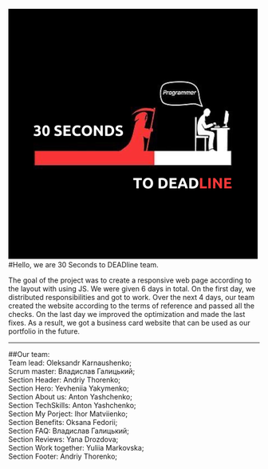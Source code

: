![logo](./assets/team-logo.png)  
#Hello, we are 30 Seconds to DEADline team.

The goal of the project was to create a responsive web page according to the
layout with using JS. We were given 6 days in total. On the first day, we
distributed responsibilities and got to work. Over the next 4 days, our team
created the website according to the terms of reference and passed all the
checks. On the last day we improved the optimization and made the last fixes. As
a result, we got a business card website that can be used as our portfolio in
the future.

---

##Our team:  
Team lead: Oleksandr Karnaushenko;  
Scrum master: Владислав Галицький;  
Section Header: Andriy Thorenko;  
Section Hero: Yevheniia Yakymenko;  
Section About us: Anton Yashchenko;  
Section TechSkills: Anton Yashchenko;  
Section My Porject: Ihor Matviienko;  
Section Benefits: Oksana Fedorii;  
Section FAQ: Владислав Галицький;  
Section Reviews: Yana Drozdova;  
Section Work together: Yuliia Markovska;  
Section Footer: Andriy Thorenko;
